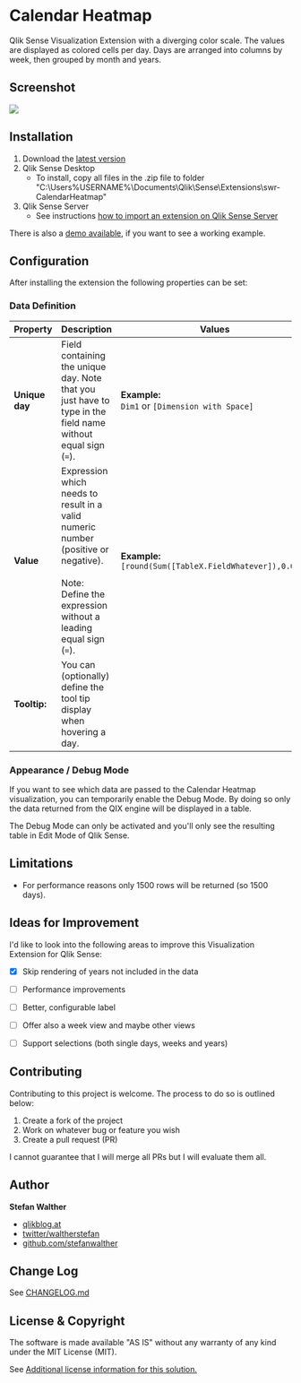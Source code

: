 # Calendar Heatmap
Qlik Sense Visualization Extension with a diverging color scale. The values are displayed as colored cells per day. Days are arranged into columns by week, then grouped by month and years.

## Screenshot

![](https://github.com/stefanwalther/qsCalendarHeatmap/raw/gh-pages/images/Calendar-Heatmap-for-Qlik-Sense.png)

## Installation

1. Download the [latest version](https://github.com/stefanwalther/qsCalendarHeatmap/raw/master/build/CalendarHeatmap_latest.zip)
2. Qlik Sense Desktop
	* To install, copy all files in the .zip file to folder "C:\Users\%USERNAME%\Documents\Qlik\Sense\Extensions\swr-CalendarHeatmap"
3. Qlik Sense Server
	* See instructions [how to import an extension on Qlik Sense Server](http://help.qlik.com/sense/en-US/online/#../Subsystems/Qlik_Management_Console_help/Content/QMC_Resources_Extensions_AddingExtensions.htm?Highlight=extension)

There is also a [demo available](https://github.com/stefanwalther/qsCalendarHeatmap/raw/master/demo/Extension%20-%20Calendar%20View.qvf), if you want to see a working example.

## Configuration

After installing the extension the following properties can be set:

### Data Definition

Property 				| Description 						| Values
-----------------------	| ---------------------------------	| --------------------------
**Unique day**			| Field containing the unique day. Note that you just have to type in the field name without equal sign (`=`). | **Example:**<br/> `Dim1` or `[Dimension with Space]`
**Value**				| Expression which needs to result in a valid numeric number (positive or negative).<br/><br/>Note: Define the expression without a leading equal sign (`=`). | **Example:**<br/> `[round(Sum([TableX.FieldWhatever]),0.001)`
**Tooltip:**			| You can (optionally) define the tool tip display when hovering a day.

### Appearance / Debug Mode
If you want to see which data are passed to the Calendar Heatmap visualization, you can temporarily enable the Debug Mode. By doing so only the data returned from the QIX engine will be displayed in a table.

The Debug Mode can only be activated and you'll only see the resulting table in Edit Mode of Qlik Sense.

## Limitations
* For performance reasons only 1500 rows will be returned (so 1500 days).

## Ideas for Improvement
I'd like to look into the following areas to improve this Visualization Extension for Qlik Sense:

- [x] Skip rendering of years not included in the data
- [ ] Performance improvements
- [ ] Better, configurable label
- [ ] Offer also a week view and maybe other views
- [ ] Support selections (both single days, weeks and years)


## Contributing
Contributing to this project is welcome. The process to do so is outlined below:

1. Create a fork of the project
2. Work on whatever bug or feature you wish
3. Create a pull request (PR)

I cannot guarantee that I will merge all PRs but I will evaluate them all.

## Author

**Stefan Walther**
* [qlikblog.at](http://www.qlikblog.at)
* [twitter/waltherstefan](http://twitter.com/waltherstefan)
* [github.com/stefanwalther](http://github.com/stefanwalther)


## Change Log

See [CHANGELOG.md](https://github.com/stefanwalther/qsCalendarHeatmap/blob/master/CHANGELOG.md)

## License & Copyright
The software is made available "AS IS" without any warranty of any kind under the MIT License (MIT).

See [Additional license information for this solution.](https://github.com/stefanwalther/qsCalendarHeatmap/blob/master/LICENSE.md)
